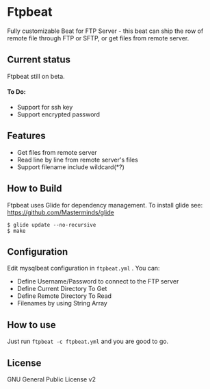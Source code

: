 # Ftpbeat
Fully customizable Beat for FTP Server - this beat can ship the row of remote file through FTP or SFTP, or get files from remote server.


## Current status
Ftpbeat still on beta.

#### To Do:
* Support for ssh key 
* Support encrypted password


## Features
* Get files from remote server
* Read line by line from remote server's files
* Support filename include wildcard(*?)

## How to Build

Ftpbeat uses Glide for dependency management. To install glide see: https://github.com/Masterminds/glide

```shell
$ glide update --no-recursive
$ make 
```

## Configuration

Edit mysqlbeat configuration in ```ftpbeat.yml``` .
You can:
 * Define Username/Password to connect to the FTP server
 * Define Current Directory To Get
 * Define Remote Directory To Read
 * Filenames by using String Array

## How to use
Just run ```ftpbeat -c ftpbeat.yml``` and you are good to go.

## License
GNU General Public License v2
